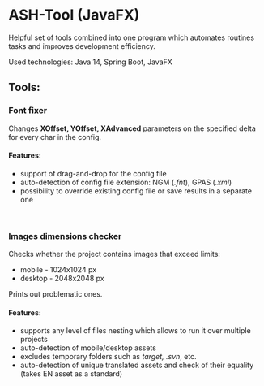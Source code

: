 # ASH-Tool (JavaFX)

Helpful set of tools combined into one program which automates routines tasks and improves development efficiency.

Used technologies: Java 14, Spring Boot, JavaFX

## Tools:  
  
### **Font fixer**  

Changes **XOffset, YOffset, XAdvanced** parameters on the specified delta for every char in the config.
#### **Features:**
* support of drag-and-drop for the config file
* auto-detection of config file extension: NGM (*.fnt*), GPAS (*.xml*)
* possibility to override existing config file or save results in a separate one
  
<br/>

### **Images dimensions checker**
  
Checks whether the project contains images that exceed limits:
* mobile - 1024x1024 px
* desktop - 2048x2048 px

Prints out problematic ones.
#### **Features:**
* supports any level of files nesting which allows to run it over multiple projects
* auto-detection of mobile/desktop assets
* excludes temporary folders such as *target, .svn*, etc.
* auto-detection of unique translated assets and check of their equality (takes EN asset as a standard)

